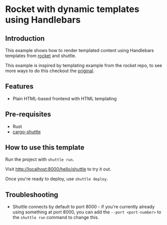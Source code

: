 # Rocket with dynamic templates using Handlebars

## Introduction

This example shows how to render templated content using Handlebars templates from [rocket](https://github.com/SergioBenitez/Rocket/) and shuttle.

This example is inspired by templating example from the rocket repo, to see more ways to do this checkout the [original](https://github.com/SergioBenitez/Rocket/tree/master/examples/templating).

## Features

- Plain HTML-based frontend with HTML templating

## Pre-requisites

- Rust
- [cargo-shuttle](https://www.shuttle.dev)

## How to use this template

Run the project with `shuttle run`.

Visit <http://localhost:8000/hello/shuttle> to try it out.

Once you're ready to deploy, use `shuttle deploy`.

## Troubleshooting
- Shuttle connects by default to port 8000 - if you're currently already using something at port 8000, you can add
  the `--port <port-number>` to the `shuttle run` command to change this.
